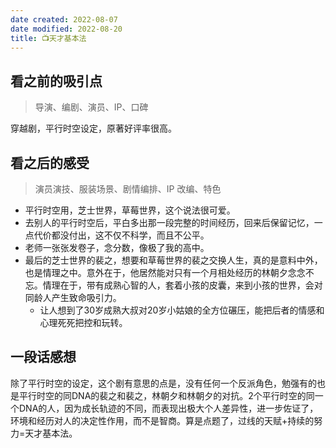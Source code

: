 ```yaml
---
date created: 2022-08-07
date modified: 2022-08-20
title: 📺天才基本法
---
```


## 看之前的吸引点

> 导演、编剧、演员、IP、口碑

穿越剧，平行时空设定，原著好评率很高。

## 看之后的感受

> 演员演技、服装场景、剧情编排、IP 改编、特色
- 平行时空用，芝士世界，草莓世界，这个说法很可爱。
- 去别人的平行时空后，平白多出那一段完整的时间经历，回来后保留记忆，一点代价都没付出，这不仅不科学，而且不公平。
- 老师一张张发卷子，念分数，像极了我的高中。
- 最后的芝士世界的裴之，想要和草莓世界的裴之交换人生，真的是意料中外，也是情理之中。意外在于，他居然能对只有一个月相处经历的林朝夕念念不忘。情理在于，带有成熟心智的人，套着小孩的皮囊，来到小孩的世界，会对同龄人产生致命吸引力。
	- 让人想到了30岁成熟大叔对20岁小姑娘的全方位碾压，能把后者的情感和心理死死把控和玩转。

## 一段话感想

除了平行时空的设定，这个剧有意思的点是，没有任何一个反派角色，勉强有的也是平行时空的同DNA的裴之和裴之，林朝夕和林朝夕的对抗。2个平行时空的同一个DNA的人，因为成长轨迹的不同，而表现出极大个人差异性，进一步佐证了，环境和经历对人的决定性作用，而不是智商。算是点题了，过线的天赋+持续的努力=天才基本法。
